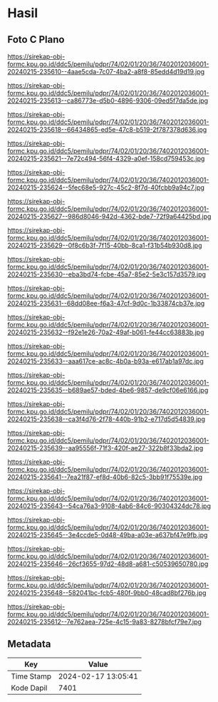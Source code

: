 # Hasil

## Foto C Plano

https://sirekap-obj-formc.kpu.go.id/ddc5/pemilu/pdpr/74/02/01/20/36/7402012036001-20240215-235610--4aae5cda-7c07-4ba2-a8f8-85edd4d19d19.jpg

https://sirekap-obj-formc.kpu.go.id/ddc5/pemilu/pdpr/74/02/01/20/36/7402012036001-20240215-235613--ca86773e-d5b0-4896-9306-09ed5f7da5de.jpg

https://sirekap-obj-formc.kpu.go.id/ddc5/pemilu/pdpr/74/02/01/20/36/7402012036001-20240215-235618--66434865-ed5e-47c8-b519-2f787378d636.jpg

https://sirekap-obj-formc.kpu.go.id/ddc5/pemilu/pdpr/74/02/01/20/36/7402012036001-20240215-235621--7e72c494-56f4-4329-a0ef-158cd759453c.jpg

https://sirekap-obj-formc.kpu.go.id/ddc5/pemilu/pdpr/74/02/01/20/36/7402012036001-20240215-235624--5fec68e5-927c-45c2-8f7d-40fcbb9a94c7.jpg

https://sirekap-obj-formc.kpu.go.id/ddc5/pemilu/pdpr/74/02/01/20/36/7402012036001-20240215-235627--986d8046-942d-4362-bde7-72f9a64425bd.jpg

https://sirekap-obj-formc.kpu.go.id/ddc5/pemilu/pdpr/74/02/01/20/36/7402012036001-20240215-235629--0f8c6b3f-7f15-40bb-8ca1-f31b54b930d8.jpg

https://sirekap-obj-formc.kpu.go.id/ddc5/pemilu/pdpr/74/02/01/20/36/7402012036001-20240215-235630--eba3bd74-fcbe-45a7-85e2-5e3c157d3579.jpg

https://sirekap-obj-formc.kpu.go.id/ddc5/pemilu/pdpr/74/02/01/20/36/7402012036001-20240215-235631--68dd08ee-f6a3-47cf-9d0c-1b33874cb37e.jpg

https://sirekap-obj-formc.kpu.go.id/ddc5/pemilu/pdpr/74/02/01/20/36/7402012036001-20240215-235632--f92e1e26-70a2-49af-b061-fe44cc63883b.jpg

https://sirekap-obj-formc.kpu.go.id/ddc5/pemilu/pdpr/74/02/01/20/36/7402012036001-20240215-235633--aaa617ce-ac8c-4b0a-b93a-e617ab1a97dc.jpg

https://sirekap-obj-formc.kpu.go.id/ddc5/pemilu/pdpr/74/02/01/20/36/7402012036001-20240215-235635--b689ae57-bded-4be6-9857-de9cf06e6166.jpg

https://sirekap-obj-formc.kpu.go.id/ddc5/pemilu/pdpr/74/02/01/20/36/7402012036001-20240215-235638--ca3f4d76-2f78-440b-91b2-e717d5d54839.jpg

https://sirekap-obj-formc.kpu.go.id/ddc5/pemilu/pdpr/74/02/01/20/36/7402012036001-20240215-235639--aa95556f-71f3-420f-ae27-322b8f33bda2.jpg

https://sirekap-obj-formc.kpu.go.id/ddc5/pemilu/pdpr/74/02/01/20/36/7402012036001-20240215-235641--7ea21f87-ef8d-40b6-82c5-3bb91f75539e.jpg

https://sirekap-obj-formc.kpu.go.id/ddc5/pemilu/pdpr/74/02/01/20/36/7402012036001-20240215-235643--54ca76a3-9108-4ab6-84c6-90304324dc78.jpg

https://sirekap-obj-formc.kpu.go.id/ddc5/pemilu/pdpr/74/02/01/20/36/7402012036001-20240215-235645--3e4ccde5-0d48-49ba-a03e-a637bf47e9fb.jpg

https://sirekap-obj-formc.kpu.go.id/ddc5/pemilu/pdpr/74/02/01/20/36/7402012036001-20240215-235646--26cf3655-97d2-48d8-a681-c50539650780.jpg

https://sirekap-obj-formc.kpu.go.id/ddc5/pemilu/pdpr/74/02/01/20/36/7402012036001-20240215-235648--582041bc-fcb5-480f-9bb0-48cad8bf276b.jpg

https://sirekap-obj-formc.kpu.go.id/ddc5/pemilu/pdpr/74/02/01/20/36/7402012036001-20240215-235612--7e762aea-725e-4c15-9a83-8278bfcf79e7.jpg


## Metadata

| Key        | Value               |
| ---------- | ------------------- |
| Time Stamp | 2024-02-17 13:05:41 |
| Kode Dapil | 7401                |



